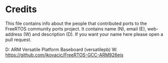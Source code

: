 # Credits
This file contains info about the people that contributed ports to the FreeRTOS community ports
project. It contains name (N), email (E), web-address (W) and description (D). If you want your
name here please open a pull request.

D: ARM Versatile Platform Baseboard (versatilepb)
W: https://github.com/jkovacic/FreeRTOS-GCC-ARM926ejs
